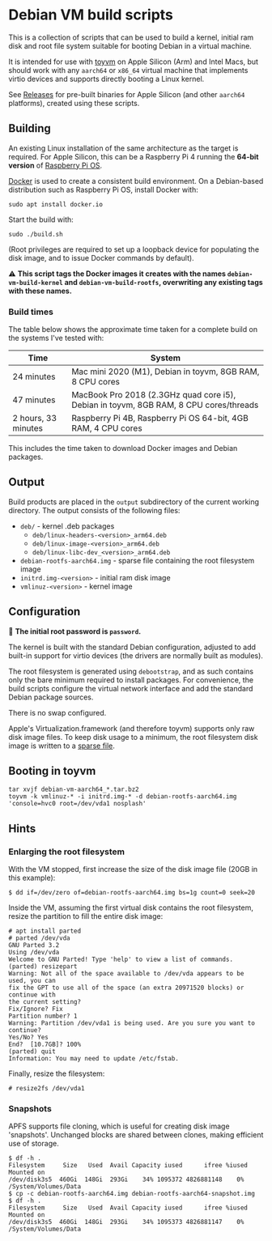 # Debian VM build scripts
This is a collection of scripts that can be used to build a kernel, initial ram disk and root file system suitable for booting Debian in a virtual machine.

It is intended for use with [toyvm](https://github.com/danielrfry/toyvm) on Apple Silicon (Arm) and Intel Macs, but should work with any `aarch64` or `x86_64` virtual machine that implements virtio devices and supports directly booting a Linux kernel.

See [Releases](https://github.com/danielrfry/debian-vm-build/releases) for pre-built binaries for Apple Silicon (and other `aarch64` platforms), created using these scripts.

## Building
An existing Linux installation of the same architecture as the target is required. For Apple Silicon, this can be a Raspberry Pi 4 running the **64-bit version** of [Raspberry Pi OS](https://www.raspberrypi.com/software/operating-systems/).

[Docker](https://www.docker.com) is used to create a consistent build environment. On a Debian-based distribution such as Raspberry Pi OS, install Docker with:

```
sudo apt install docker.io
```

Start the build with:

```
sudo ./build.sh
```

(Root privileges are required to set up a loopback device for populating the disk image, and to issue Docker commands by default).

⚠ **This script tags the Docker images it creates with the names `debian-vm-build-kernel` and `debian-vm-build-rootfs`, overwriting any existing tags with these names.**

### Build times
The table below shows the approximate time taken for a complete build on the systems I've tested with:

|Time               |System                                                       |
|-------------------|-------------------------------------------------------------|
|24 minutes         |Mac mini 2020 (M1), Debian in toyvm, 8GB RAM, 8 CPU cores    |
|47 minutes         |MacBook Pro 2018 (2.3GHz quad core i5), Debian in toyvm, 8GB RAM, 8 CPU cores/threads|
|2 hours, 33 minutes|Raspberry Pi 4B, Raspberry Pi OS 64-bit, 4GB RAM, 4 CPU cores|

This includes the time taken to download Docker images and Debian packages.

## Output
Build products are placed in the `output` subdirectory of the current working directory. The output consists of the following files:

* `deb/` - kernel .deb packages
    * `deb/linux-headers-<version>_arm64.deb`
    * `deb/linux-image-<version>_arm64.deb`
    * `deb/linux-libc-dev_<version>_arm64.deb`
* `debian-rootfs-aarch64.img` - sparse file containing the root filesystem image
* `initrd.img-<version>` - initial ram disk image
* `vmlinuz-<version>` - kernel image

## Configuration
🔑 **The initial root password is `password`.**

The kernel is built with the standard Debian configuration, adjusted to add built-in support for virtio devices (the drivers are normally built as modules).

The root filesystem is generated using `debootstrap`, and as such contains only the bare minimum required to install packages. For convenience, the build scripts configure the virtual network interface and add the standard Debian package sources.

There is no swap configured.

Apple's Virtualization.framework (and therefore toyvm) supports only raw disk image files. To keep disk usage to a minimum, the root filesystem disk image is written to a [sparse file](https://en.wikipedia.org/wiki/Sparse_file).

## Booting in toyvm
```
tar xvjf debian-vm-aarch64_*.tar.bz2
toyvm -k vmlinuz-* -i initrd.img-* -d debian-rootfs-aarch64.img 'console=hvc0 root=/dev/vda1 nosplash'
```

## Hints

### Enlarging the root filesystem
With the VM stopped, first increase the size of the disk image file (20GB in this example):

```
$ dd if=/dev/zero of=debian-rootfs-aarch64.img bs=1g count=0 seek=20
```

Inside the VM, assuming the first virtual disk contains the root filesystem, resize the partition to fill the entire disk image:

```
# apt install parted
# parted /dev/vda
GNU Parted 3.2
Using /dev/vda
Welcome to GNU Parted! Type 'help' to view a list of commands.
(parted) resizepart
Warning: Not all of the space available to /dev/vda appears to be used, you can
fix the GPT to use all of the space (an extra 20971520 blocks) or continue with
the current setting?
Fix/Ignore? Fix
Partition number? 1
Warning: Partition /dev/vda1 is being used. Are you sure you want to continue?
Yes/No? Yes
End?  [10.7GB]? 100%
(parted) quit
Information: You may need to update /etc/fstab.
```

Finally, resize the filesystem:

```
# resize2fs /dev/vda1
```

### Snapshots
APFS supports file cloning, which is useful for creating disk image 'snapshots'. Unchanged blocks are shared between clones, making efficient use of storage.

```
$ df -h .
Filesystem     Size   Used  Avail Capacity iused      ifree %iused  Mounted on
/dev/disk3s5  460Gi  148Gi  293Gi    34% 1095372 4826881148    0%   /System/Volumes/Data
$ cp -c debian-rootfs-aarch64.img debian-rootfs-aarch64-snapshot.img
$ df -h .
Filesystem     Size   Used  Avail Capacity iused      ifree %iused  Mounted on
/dev/disk3s5  460Gi  148Gi  293Gi    34% 1095373 4826881147    0%   /System/Volumes/Data
```
